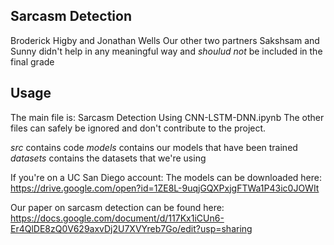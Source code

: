 ## Sarcasm Detection

Broderick Higby and Jonathan Wells
Our other two partners Sakshsam and Sunny didn't help in any meaningful way and _shoulud not_ be included in the final grade
## Usage
The main file is: 
Sarcasm Detection Using CNN-LSTM-DNN.ipynb
The other files can safely be ignored and don't contribute to the project.

*src* contains code
*models* contains our models that have been trained
*datasets* contains the datasets that we're using

If you're on a UC San Diego account: 
The models can be downloaded here:
https://drive.google.com/open?id=1ZE8L-9uqjGQXPxjgFTWa1P43ic0JOWIt

Our paper on sarcasm detection can be found here:
https://docs.google.com/document/d/117Kx1iCUn6-Er4QlDE8zQ0V629axvDj2U7XVYreb7Go/edit?usp=sharing

